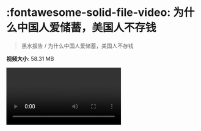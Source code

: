# :fontawesome-solid-file-video: 为什么中国人爱储蓄，美国人不存钱

> 黑水报告 / 为什么中国人爱储蓄，美国人不存钱

**视频大小**: 58.31 MB

<div class="video"><video src="https://file.hsyhx.top/archive/黑水报告/为什么中国人爱储蓄，美国人不存钱.mp4" controls preload>🤔 您的浏览器不支持 video 标签</video></div>
